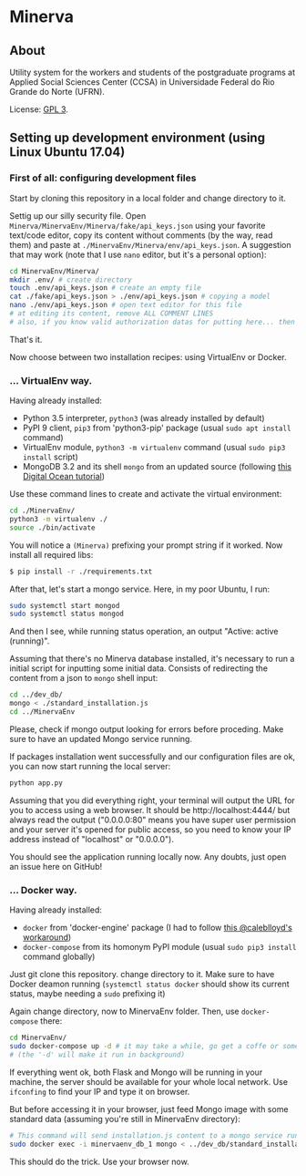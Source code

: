 # Minerva

## About

Utility system for the workers and students of the postgraduate programs at Applied Social 
Sciences Center (CCSA) in Universidade Federal do Rio Grande do Norte (UFRN).

License: [GPL 3](./LICENSE).

## Setting up development environment (using Linux Ubuntu 17.04)
### First of all: configuring development files

Start by cloning this repository in a local folder and change directory to it.

Settig up our silly security file. Open ```Minerva/MinervaEnv/Minerva/fake/api_keys.json``` using your 
favorite text/code editor, copy its content without comments (by the way, read them) 
and paste at ```./MinervaEnv/Minerva/env/api_keys.json```.
A suggestion that may work (note that I use ```nano``` editor, but it's a personal option):

```sh
cd MinervaEnv/Minerva/
mkdir .env/ # create directory
touch .env/api_keys.json # create an empty file
cat ./fake/api_keys.json > ./env/api_keys.json # copying a model 
nano ./env/api_keys.json # open text editor for this file
# at editing its content, remove ALL COMMENT LINES
# also, if you know valid authorization datas for putting here... then do it!
```

That's it.

Now choose between two installation recipes: using VirtualEnv or Docker.

### ... VirtualEnv way.

Having already installed:
  - Python 3.5 interpreter, ```python3``` (was already installed by default)
  - PyPI 9 client, ```pip3``` from 'python3-pip' package (usual ```sudo apt install``` command)
  - VirtualEnv module, ```python3 -m virtualenv``` command (usual ```sudo pip3 install``` script)
  - MongoDB 3.2 and its shell ```mongo``` from an updated source (following [this Digital Ocean tutorial](https://www.digitalocean.com/community/tutorials/como-instalar-o-mongodb-no-ubuntu-16-04-pt))

Use these command lines to create and activate the virtual environment:

```sh
cd ./MinervaEnv/
python3 -m virtualenv ./
source ./bin/activate
```

You will notice a ```(Minerva)``` prefixing your prompt string if it worked.
Now install all required libs:

```sh
$ pip install -r ./requirements.txt
```

After that, let's start a mongo service. Here, in my poor Ubuntu, I run:

```sh
sudo systemctl start mongod
sudo systemctl status mongod
```

And then I see, while running status operation, an output "Active: active (running)".

Assuming that there's no Minerva database installed, it's necessary to run a initial script for inputting
some initial data.
Consists of redirecting the content from a json to ```mongo``` shell input:

```sh
cd ../dev_db/
mongo < ./standard_installation.js
cd ../MinervaEnv
```

Please, check if mongo output looking for errors before proceding. Make sure to have an updated
Mongo service running.

If packages installation went successfully and our configuration files are ok, you can
now start running the local server:

```sh
python app.py
```

Assuming that you did everything right, your terminal will output the URL for you to access using a web browser.
It should be http://localhost:4444/ but always read the output ("0.0.0.0:80" means you have super user
permission and your server it's opened for public access, so you need to know your IP address instead of "localhost" or "0.0.0.0").

You should see the application running locally now. Any doubts, just open an issue here on GitHub!

### ... Docker way.

Having already installed:
  - ```docker``` from 'docker-engine' package (I had to follow [this @caleblloyd's workaround](https://github.com/moby/moby/issues/32423))
  - ```docker-compose``` from its homonym PyPI module (usual ```sudo pip3 install``` command globally)

Just git clone this repository. change directory to it. Make sure to have Docker deamon running (```systemctl status docker``` should show its current status, maybe needing a ```sudo``` prefixing it)

Again change directory, now to MinervaEnv folder. Then, use ```docker-compose``` there:

```sh
cd MinervaEnv/
sudo docker-compose up -d # it may take a while, go get a coffe or something
# (the '-d' will make it run in background)
```

If everything went ok, both Flask and Mongo will be running in your machine, the server should be available
for your whole local network. Use ```ifconfing``` to find your IP and type it on browser.

But before accessing it in your browser, just feed Mongo image with some standard data
(assuming you're still in MinervaEnv directory):
```sh
# This command will send installation.js content to a mongo service running in minervaenv_db_1 container
sudo docker exec -i minervaenv_db_1 mongo < ../dev_db/standard_installation.js 
```

This should do the trick. Use your browser now.
